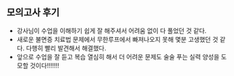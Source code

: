 ## 모의고사 후기
- 강사님이 수업을 이해하기 쉽게 잘 해주셔서 어려움 없이 다 풀었던 것 같다.
- 새로운 불면증 치료법 문제에서 무한루프에서 빠져나오지 못해 몇분 고생했던 것 같다. 다행히 빨리 발견해서 해결했다.
- 앞으로 수업을 잘 듣고 복습 열심히 해서 더 어려운 문제도 술술 푸는 실력 양성을 도모할 것이다!!!!!!!